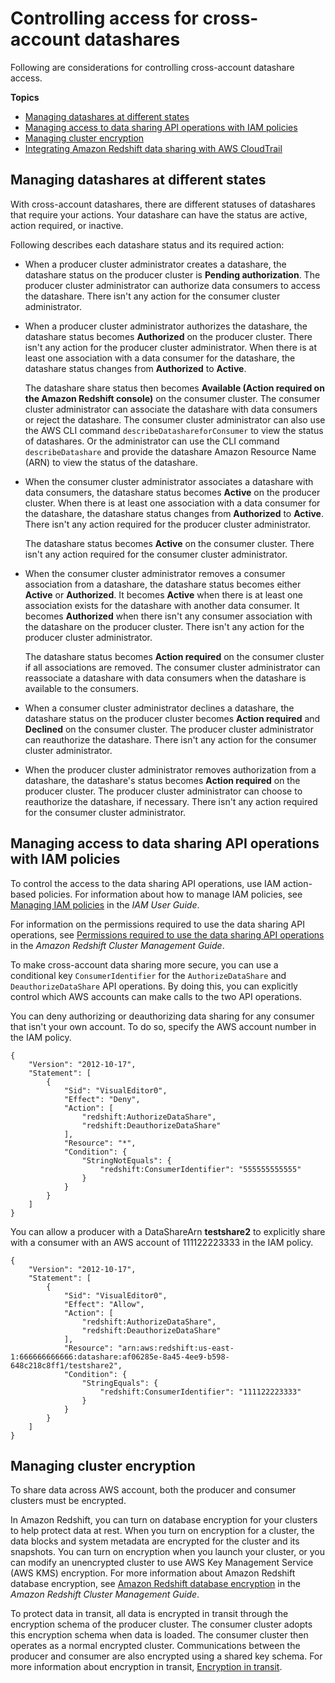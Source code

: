 # Controlling access for cross\-account datashares<a name="access-cross-account"></a>

Following are considerations for controlling cross\-account datashare access\.

**Topics**
+ [Managing datashares at different states](#manage-status)
+ [Managing access to data sharing API operations with IAM policies](#iam-policy)
+ [Managing cluster encryption](#encryption)
+ [Integrating Amazon Redshift data sharing with AWS CloudTrail](cloudtrail.md)

## Managing datashares at different states<a name="manage-status"></a>

With cross\-account datashares, there are different statuses of datashares that require your actions\. Your datashare can have the status are active, action required, or inactive\. 

Following describes each datashare status and its required action:
+ When a producer cluster administrator creates a datashare, the datashare status on the producer cluster is **Pending authorization**\. The producer cluster administrator can authorize data consumers to access the datashare\. There isn't any action for the consumer cluster administrator\.
+ When a producer cluster administrator authorizes the datashare, the datashare status becomes **Authorized** on the producer cluster\. There isn't any action for the producer cluster administrator\. When there is at least one association with a data consumer for the datashare, the datashare status changes from **Authorized** to **Active**\.

  The datashare share status then becomes **Available \(Action required on the Amazon Redshift console\)** on the consumer cluster\. The consumer cluster administrator can associate the datashare with data consumers or reject the datashare\. The consumer cluster administrator can also use the AWS CLI command `describeDatashareforConsumer` to view the status of datashares\. Or the administrator can use the CLI command `describeDatashare` and provide the datashare Amazon Resource Name \(ARN\) to view the status of the datashare\.
+ When the consumer cluster administrator associates a datashare with data consumers, the datashare status becomes **Active** on the producer cluster\. When there is at least one association with a data consumer for the datashare, the datashare status changes from **Authorized** to **Active**\. There isn't any action required for the producer cluster administrator\.

  The datashare status becomes **Active** on the consumer cluster\. There isn't any action required for the consumer cluster administrator\.
+ When the consumer cluster administrator removes a consumer association from a datashare, the datashare status becomes either **Active** or **Authorized**\. It becomes **Active** when there is at least one association exists for the datashare with another data consumer\. It becomes **Authorized** when there isn't any consumer association with the datashare on the producer cluster\. There isn't any action for the producer cluster administrator\.

  The datashare status becomes **Action required** on the consumer cluster if all associations are removed\. The consumer cluster administrator can reassociate a datashare with data consumers when the datashare is available to the consumers\.
+ When a consumer cluster administrator declines a datashare, the datashare status on the producer cluster becomes **Action required** and **Declined** on the consumer cluster\. The producer cluster administrator can reauthorize the datashare\. There isn't any action for the consumer cluster administrator\.
+ When the producer cluster administrator removes authorization from a datashare, the datashare's status becomes **Action required** on the producer cluster\. The producer cluster administrator can choose to reauthorize the datashare, if necessary\. There isn't any action required for the consumer cluster administrator\.

## Managing access to data sharing API operations with IAM policies<a name="iam-policy"></a>

To control the access to the data sharing API operations, use IAM action\-based policies\. For information about how to manage IAM policies, see [Managing IAM policies](https://docs.aws.amazon.com/IAM/latest/UserGuide/access_policies_manage.html) in the *IAM User Guide*\.

For information on the permissions required to use the data sharing API operations, see [Permissions required to use the data sharing API operations](https://docs.aws.amazon.com/redshift/latest/mgmt/redshift-iam-access-control-identity-based.html) in the *Amazon Redshift Cluster Management Guide*\.

To make cross\-account data sharing more secure, you can use a conditional key `ConsumerIdentifier` for the `AuthorizeDataShare` and `DeauthorizeDataShare` API operations\. By doing this, you can explicitly control which AWS accounts can make calls to the two API operations\.

You can deny authorizing or deauthorizing data sharing for any consumer that isn't your own account\. To do so, specify the AWS account number in the IAM policy\.

```
{
    "Version": "2012-10-17",
    "Statement": [
        {
            "Sid": "VisualEditor0",
            "Effect": "Deny",
            "Action": [
                "redshift:AuthorizeDataShare",
                "redshift:DeauthorizeDataShare"
            ],
            "Resource": "*",
            "Condition": {
                "StringNotEquals": {
                    "redshift:ConsumerIdentifier": "555555555555"
                }
            }
        }
    ]
}
```

You can allow a producer with a DataShareArn **testshare2** to explicitly share with a consumer with an AWS account of 111122223333 in the IAM policy\.

```
{
    "Version": "2012-10-17",
    "Statement": [
        {
            "Sid": "VisualEditor0",
            "Effect": "Allow",
            "Action": [
                "redshift:AuthorizeDataShare",
                "redshift:DeauthorizeDataShare"
            ],
            "Resource": "arn:aws:redshift:us-east-1:666666666666:datashare:af06285e-8a45-4ee9-b598-648c218c8ff1/testshare2",
            "Condition": {
                "StringEquals": {
                    "redshift:ConsumerIdentifier": "111122223333"
                }
            }
        }
    ]
}
```

## Managing cluster encryption<a name="encryption"></a>

To share data across AWS account, both the producer and consumer clusters must be encrypted\.

In Amazon Redshift, you can turn on database encryption for your clusters to help protect data at rest\. When you turn on encryption for a cluster, the data blocks and system metadata are encrypted for the cluster and its snapshots\. You can turn on encryption when you launch your cluster, or you can modify an unencrypted cluster to use AWS Key Management Service \(AWS KMS\) encryption\. For more information about Amazon Redshift database encryption, see [Amazon Redshift database encryption](https://docs.aws.amazon.com/redshift/latest/mgmt/working-with-db-encryption.html) in the *Amazon Redshift Cluster Management Guide*\.

To protect data in transit, all data is encrypted in transit through the encryption schema of the producer cluster\. The consumer cluster adopts this encryption schema when data is loaded\. The consumer cluster then operates as a normal encrypted cluster\. Communications between the producer and consumer are also encrypted using a shared key schema\. For more information about encryption in transit, [Encryption in transit](https://docs.aws.amazon.com/redshift/latest/mgmt/security-encryption-in-transit.html)\.